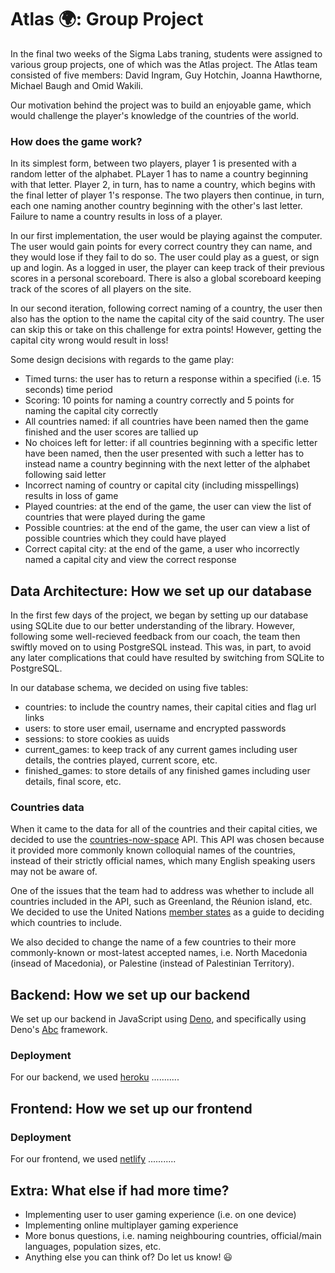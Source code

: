 # Atlas :earth_africa:: Group Project

In the final two weeks of the Sigma Labs traning, students were assigned to various group projects, one of which was the Atlas project. The Atlas team consisted of five members: David Ingram, Guy Hotchin, Joanna Hawthorne, Michael Baugh and Omid Wakili. 

Our motivation behind the project was to build an enjoyable game, which would challenge the player's knowledge of the countries of the world.

### How does the game work?

In its simplest form, between two players, player 1 is presented with a random letter of the alphabet. PLayer 1 has to name a country beginning with that letter. Player 2, in turn, has to name a country, which begins with the final letter of player 1's response. The two players then continue, in turn, each one naming another country beginning with the other's last letter. Failure to name a country results in loss of a player. 

In our first implementation, the user would be playing against the computer. The user would gain points for every correct country they can name, and they would lose if they fail to do so. The user could play as a guest, or sign up and login. As a logged in user, the player can keep track of their previous scores in a personal scoreboard. There is also a global scoreboard keeping track of the scores of all players on the site. 

In our second iteration, following correct naming of a country, the user then also has the option to the name the capital city of the said country. The user can skip this or take on this challenge for extra points! However, getting the capital city wrong would result in loss!

Some design decisions with regards to the game play:
- Timed turns: the user has to return a response within a specified (i.e. 15 seconds) time period
- Scoring: 10 points for naming a country correctly and 5 points for naming the capital city correctly
- All countries named: if all countries have been named then the game finished and the user scores are tallied up
- No choices left for letter: if all countries beginning with a specific letter have been named, then the user presented with such a letter has to instead name a country beginning with the next letter of the alphabet following said letter
- Incorrect naming of country or capital city (including misspellings) results in loss of game
- Played countries: at the end of the game, the user can view the list of countries that were played during the game
- Possible countries: at the end of the game, the user can view a list of possible countries which they could have played
- Correct capital city: at the end of the game, a user who incorrectly named a capital city and view the correct response


## Data Architecture: How we set up our database

In the first few days of the project, we began by setting up our database using SQLite due to our better understanding of the library. However, following some well-recieved feedback from our coach, the team then swiftly moved on to using PostgreSQL instead. This was, in part, to avoid any later complications that could have resulted by switching from SQLite to PostgreSQL.

In our database schema, we decided on using five tables:
- countries: to include the country names, their capital cities and flag url links
- users: to store user email, username and encrypted passwords
- sessions: to store cookies as uuids
- current_games: to keep track of any current games including user details, the contries played, current score, etc.
- finished_games: to store details of any finished games including user details, final score, etc.

### Countries data
When it came to the data for all of the countries and their capital cities, we decided to use the [countries-now-space](https://countriesnow.space) API. This API was chosen because it provided more commonly known colloquial names of the countries, instead of their strictly official names, which many English speaking users may not be aware of. 

One of the issues that the team had to address was whether to include all countries included in the API, such as Greenland, the Réunion island, etc. We decided to use the United Nations [member states](https://www.un.org/en/about-us/member-states) as a guide to deciding which countries to include. 

We also decided to change the name of a few countries to their more commonly-known or most-latest accepted names, i.e. North Macedonia (insead of Macedonia), or Palestine (instead of Palestinian Territory).

## Backend: How we set up our backend

We set up our backend in JavaScript using [Deno](https://deno.land), and specifically using Deno's [Abc](https://deno.land/x/abc@v1.3.1) framework.

### Deployment

For our backend, we used [heroku](https://heroku.com/home) ...........

## Frontend: How we set up our frontend

### Deployment

For our frontend, we used [netlify](https://www.netlify.com) ...........

## Extra: What else if had more time?

- Implementing user to user gaming experience (i.e. on one device)
- Implementing online multiplayer gaming experience
- More bonus questions, i.e. naming neighbouring countries, official/main languages, population sizes, etc.
- Anything else you can think of? Do let us know! :smiley: